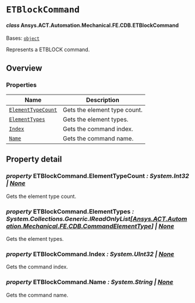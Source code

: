 # `ETBlockCommand`

<a id="ansys.mechanical.stubs.v242.Ansys.ACT.Automation.Mechanical.FE.CDB.ETBlockCommand"></a>

#### *class* Ansys.ACT.Automation.Mechanical.FE.CDB.ETBlockCommand

Bases: [`object`](https://docs.python.org/3/library/functions.html#object)

Represents a ETBLOCK command.

<!-- !! processed by numpydoc !! -->

<a id="overview"></a>

## Overview

### Properties

| Name | Description |
|----------------------------------------------------------|--------------------------------|
| [`ElementTypeCount`](#ETBlockCommand.ElementTypeCount)   | Gets the element type count.   |
| [`ElementTypes`](#ETBlockCommand.ElementTypes)           | Gets the element types.        |
| [`Index`](#ETBlockCommand.Index)                         | Gets the command index.        |
| [`Name`](#ETBlockCommand.Name)                           | Gets the command name.         |

<a id="property-detail"></a>

## Property detail

<a id="ETBlockCommand.ElementTypeCount"></a>

### *property* ETBlockCommand.ElementTypeCount *: System.Int32 | [None](https://docs.python.org/3/library/constants.html#None)*

Gets the element type count.

<!-- !! processed by numpydoc !! -->

<a id="ETBlockCommand.ElementTypes"></a>

### *property* ETBlockCommand.ElementTypes *: System.Collections.Generic.IReadOnlyList[[Ansys.ACT.Automation.Mechanical.FE.CDB.CommandElementType](../../../../../../../v241/Ansys/ACT/Automation/Mechanical/FE/CDB/CommandElementType.md#ansys.mechanical.stubs.v241.Ansys.ACT.Automation.Mechanical.FE.CDB.CommandElementType)] | [None](https://docs.python.org/3/library/constants.html#None)*

Gets the element types.

<!-- !! processed by numpydoc !! -->

<a id="ETBlockCommand.Index"></a>

### *property* ETBlockCommand.Index *: System.UInt32 | [None](https://docs.python.org/3/library/constants.html#None)*

Gets the command index.

<!-- !! processed by numpydoc !! -->

<a id="ETBlockCommand.Name"></a>

### *property* ETBlockCommand.Name *: System.String | [None](https://docs.python.org/3/library/constants.html#None)*

Gets the command name.

<!-- !! processed by numpydoc !! -->

